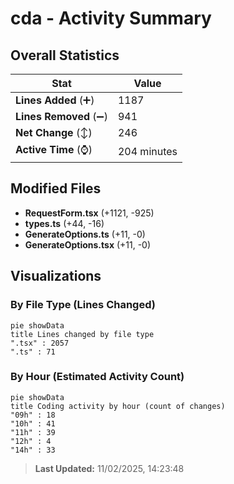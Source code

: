 # cda - Activity Summary 

## Overall Statistics

| Stat                   | Value                                                             |
| ---------------------- | ----------------------------------------------------------------- |
| **Lines Added** (➕)   | 1187                                          |
| **Lines Removed** (➖) | 941                                        |
| **Net Change** (↕)    | 246                |
| **Active Time** (⌚)   | 204 minutes |


## Modified Files
- **RequestForm.tsx** (+1121, -925)
- **types.ts** (+44, -16)
- **GenerateOptions.ts** (+11, -0)
- **GenerateOptions.tsx** (+11, -0)

## Visualizations

### By File Type (Lines Changed)

```mermaid
pie showData
title Lines changed by file type
".tsx" : 2057
".ts" : 71
```

### By Hour (Estimated Activity Count)

```mermaid
pie showData
title Coding activity by hour (count of changes)
"09h" : 18
"10h" : 41
"11h" : 39
"12h" : 4
"14h" : 33
```


> **Last Updated:** 11/02/2025, 14:23:48